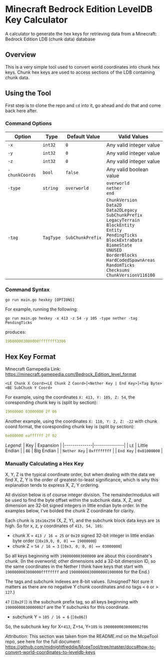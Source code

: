 # Minecraft Bedrock Edition LevelDB Key Calculator
A calculator to generate the hex keys for retrieving data from a Minecraft: Bedrock Edition LDB (chunk data) database

## Overview

This is a very simple tool used to convert world coordinates into chunk hex keys. Chunk hex keys are used to access sections of the LDB containing chunk data.

## Using the Tool

First step is to clone the repo and `cd` into it, go ahead and do that and come back here after.

### Command Options

| Option  | Type      | Default Value    | Valid Values                                                                                                                                                                                                                                                                           |
|---------|-----------|------------------|----------------------------------------------------------------------------------------------------------------------------------------------------------------------------------------------------------------------------------------------------------------------------------------|
| `-x`    | `int32`   | `0`              | Any valid integer value                                                                                                                                                                                                                                                                |
| `-y`    | `int32`   | `0`              | Any valid integer value                                                                                                                                                                                                                                                                |
| `-z`    | `int32`   | `0`              | Any valid integer value                                                                                                                                                                                                                                                                |
| `-chunkCoords`    | `bool`   | `false` | Any valid boolean value                                                                                                                                                                                                                                                                |
| `-type` | `string`  | `overworld`      | `overworld`<br>`nether`<br>`end`                                                                                                                                                                                                                                                       |
| `-tag`  | `TagType` | `SubChunkPrefix` | `ChunkVersion`<br>`Data2D`<br>`Data2DLegacy`<br>`SubChunkPrefix`<br>`LegacyTerrain`<br>`BlockEntity`<br>`Entity`<br>`PendingTicks`<br>`BlockExtraData`<br>`BiomeState`<br>`UNUSED`<br>`BorderBlocks`<br>`HardCodedSpawnAreas`<br>`RandomTicks`<br>`Checksums`<br>`ChunkVersionV116100` |


### Command Syntax

```shell
go run main.go hexkey [OPTIONS]
```

For example, running the following:

```shell
go run main.go hexkey -x 413 -z 54 -y 105 -type nether -tag PendingTicks
```

produces:

```yaml
190000003000000ffffffff3306
```

## Hex Key Format

Minecraft Gamepedia Link: <https://minecraft.gamepedia.com/Bedrock_Edition_level_format>

```golang
<LE Chunk X Coord><LE Chunk Z Coord>[<Nether Key | End Key>]<Tag Byte><BE SubChunk Y Coord>
```

For example, using the coordinates `X: 413, Y: 105, Z: 54`, the coresponding chunk key is (split by section):

```yaml
19000000 03000000 2f 06
```

Another example, using the coordinates `X: 110, Y: 2, Z: -22` with chunk coord format, the coresponding chunk key is (split by section):

```yaml
6e000000 eaffffff 2f 02
```

*Legend:*
| Key          | Expansion     |
|--------------|---------------|
| `LE`         | Little Endian |
| `BE`         | Big Endian    |
| `Nether Key` | `0xffffffff`  |
| `End Key`    | `0x01000000`  |

### Manually Calculating a Hex Key

X, Y, Z is the typical coordinate order, but when dealing with the data we find X, Z, Y is the order of greatest-to-least significance, which is why this explanation tends to express X, Z, Y ordering.

All division below is of course integer division. The remainder/modulus will be used to find the byte offset within the subchunk data. X, Z, and dimension are 32-bit signed integers in little endian byte order. In the examples below, I've bolded the chunk Z coordinate for clarity.

Each chunk is `16x16x256` (X, Z, Y), and the subchunk block data keys are `16` high. So for x, z, y coordinates of `413, 54, 105`:

- chunk X = `413 / 16 = 25` or `0x19` signed 32-bit integer in little endian byte order (`[0x19,0, 0, 0] == 19000000`)
- chunk Z = `54 / 16 = 3` (`[0x3, 0, 0, 0] == 03000000`) 

So all keys beginning with `1900000003000000` are about this coordinate's chunk. (In the overworld; other dimensions add a 32-bit dimension ID, so the same coordinates in the Nether I think have keys that start with `1900000003000000ffffffff` and `190000000300000001000000` for the End.)

The tags and subchunk indexes are 8-bit values. (Unsigned? Not sure it matters as there are no negative Y chunk coordinates and no tags < `0` or > `127`.)

`47` (`[0x2F]`) is the subchunk prefix tag, so all keys beginning with `19000000030000002f` are the Y subchunks for this coordinate.

- subchunk Y = `105 / 16 = 6` (`[0x06]`)

So, the subchunk key for X=`413`, Z=`54`, Y=`105` is `19000000030000002f06`

*Attribution*: This section was taken from the README.md on the McpeTool repo, see here for the full document: <https://github.com/midnightfreddie/McpeTool/tree/master/docs#how-to-convert-world-coordinates-to-leveldb-keys>